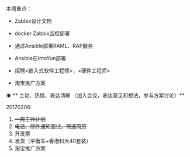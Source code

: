 本周重点：

* Zabbix设计文档

* docker Zabbix监控部署

* 通过Ansible部署RAML、RAP服务

* Ansible在IntoYun部署

* 招聘&lt;嵌入式软件工程师&gt;，&lt;硬件工程师&gt;

* 淘宝推广方案

◉ ** 主动、热情、表达清晰 （加入会议，表达意见和想法，参与方案讨论）**

20170206:

1. ~~一周工作计划~~
2. ~~电话、邮件通知面试，筛选简历~~
3. 开发票
4. 发货（平衡车+香港科大40套装）
5. 淘宝推广方案



